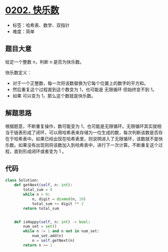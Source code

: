 # [0202. 快乐数](https://leetcode.cn/problems/happy-number/)

- 标签：哈希表、数学、双指针
- 难度：简单

## 题目大意

给定一个整数 n，判断 n 是否为快乐数。

快乐数定义：

- 对于一个正整数，每一次将该数替换为它每个位置上的数字的平方和。
- 然后重复这个过程直到这个数变为 1，也可能是 无限循环 但始终变不到 1。
- 如果 可以变为  1，那么这个数就是快乐数。

## 解题思路

根据题意，不断重复操作，数可能变为 1，也可能是无限循环。无限循环其实就相当于链表形成了闭环，可以用哈希表来存储为一位生成的数，每次判断该数是否存在于哈希表中。如果已经出现在哈希表里，则说明进入了无限循环，该数就不是快乐数。如果没有出现则将该数加入到哈希表中，进行下一次计算。不断重复这个过程，直到形成闭环或者变为 1 。

## 代码

```Python
class Solution:
    def getNext(self, n: int):
        total_sum = 0
        while n > 0:
            n, digit = divmod(n, 10)
            total_sum += digit ** 2
        return total_sum


    def isHappy(self, n: int) -> bool:
        num_set = set()
        while n != 1 and n not in num_set:
            num_set.add(n)
            n = self.getNext(n)
        return n == 1
```

